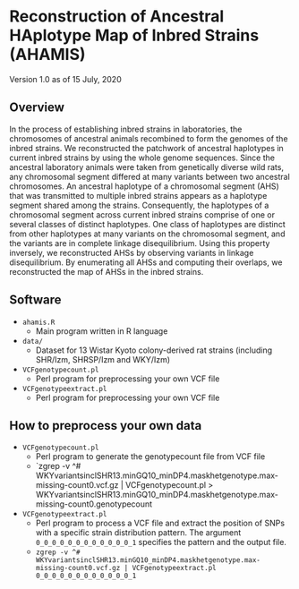 # Reconstruction of Ancestral HAplotype Map of Inbred Strains (AHAMIS)

Version 1.0 as of 15 July, 2020

## Overview

In the process of establishing inbred strains in laboratories, the chromosomes of ancestral animals recombined to form the genomes of the inbred strains.  We reconstructed the patchwork of ancestral haplotypes in current inbred strains by using the whole genome sequences.  Since the ancestral laboratory animals were taken from genetically diverse wild rats, any chromosomal segment differed at many variants between two ancestral chromosomes.  An ancestral haplotype of a chromosomal segment (AHS) that was transmitted to multiple inbred strains appears as a haplotype segment shared among the strains.  Consequently, the haplotypes of a chromosomal segment across current inbred strains comprise of one or several classes of distinct haplotypes.  One class of haplotypes are distinct from other haplotypes at many variants on the chromosomal segment, and the variants are in complete linkage disequilibrium.  Using this property inversely, we reconstructed AHSs by observing variants in linkage disequilibrium.  By enumerating all AHSs and computing their overlaps, we reconstructed the map of AHSs in the inbred strains.

## Software

* `ahamis.R`
  + Main program written in R language
* `data/`
  + Dataset for 13 Wistar Kyoto colony-derived rat strains (including SHR/Izm, SHRSP/Izm and WKY/Izm)
* `VCFgenotypecount.pl`
  + Perl program for preprocessing your own VCF file
* `VCFgenotypeextract.pl`
  + Perl program for preprocessing your own VCF file

## How to preprocess your own data

* `VCFgenotypecount.pl`
  + Perl program to generate the genotypecount file from VCF file
  + `zgrep -v ^# WKYvariantsinclSHR13.minGQ10_minDP4.maskhetgenotype.max-missing-count0.vcf.gz | VCFgenotypecount.pl > WKYvariantsinclSHR13.minGQ10_minDP4.maskhetgenotype.max-missing-count0.genotypecount
* `VCFgenotypeextract.pl`
  + Perl program to process a VCF file and extract the position of SNPs with a specific strain distribution pattern. The argument `0_0_0_0_0_0_0_0_0_0_0_0_1` specifies the pattern and the output file.
  + `zgrep -v ^# WKYvariantsinclSHR13.minGQ10_minDP4.maskhetgenotype.max-missing-count0.vcf.gz | VCFgenotypeextract.pl 0_0_0_0_0_0_0_0_0_0_0_0_1`

